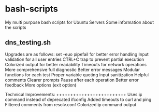 # bash-scripts
My multi purpose bash scripts for Ubuntu Servers
Some information about the scripts

dns_testing.sh
---------------------
Upgrades are as follows:
set -euo pipefail for better error handling
Input validation for all user entries
CTRL+C trap to prevent partial execution
Colorized output for better readability
Timeouts for network operations
More comprehensive full diagnostic
Better error messages
Modular functions for each test
Proper variable quoting
Input sanitization
Helpful comments
Clearer prompts
Pause after each operation
Better error feedback
More options (exit option)

Technical Improvements:
+++++++++++++++++++++++++
Uses ip command instead of deprecated ifconfig
Added timeouts to curl and ping
Filtered comments from resolv.conf
Colorized ip command output

